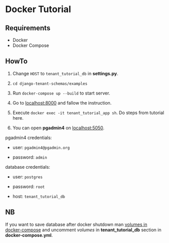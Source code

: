 # Docker Tutorial
## Requirements
- Docker
- Docker Compose

## HowTo

1. Change `HOST` to `tenant_tutorial_db` in **settings.py**.

1. `cd django-tenant-schemas/examples`

1. Run `docker-compose up --build` to start server.

1. Go to [localhost:8000](http://localhost:8000/) and fallow the instruction.

1. Execute `docker exec -it tenant_tutorial_app sh`. Do steps from tutorial here.

1. You can open **pgadmin4** on [localhost:5050](http://localhost:5050/).

pgadmin4 credentials:

- user: `pgadmin4@pgadmin.org`

- password: `admin`

database credentials:

- user: `postgres`

- password: `root`

- host: `tenant_tutorial_db`

## NB
If you want to save database after docker shutdown man [volumes in docker-compose](https://docs.docker.com/compose/compose-file/#volume-configuration-reference) and uncomment *volumes* in **tenant_tutorial_db** section in **docker-compose.yml**.
